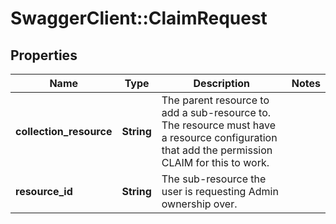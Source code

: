 # SwaggerClient::ClaimRequest

## Properties
Name | Type | Description | Notes
------------ | ------------- | ------------- | -------------
**collection_resource** | **String** | The parent resource to add a sub-resource to. The resource must have a resource configuration that add the permission CLAIM for this to work. | 
**resource_id** | **String** | The sub-resource the user is requesting Admin ownership over. | 

